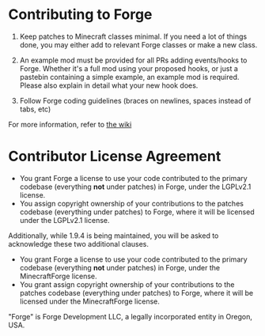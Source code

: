 Contributing to Forge
=====================

1) Keep patches to Minecraft classes minimal. If you need a lot of things done, you may either add to relevant Forge classes or make a new class.

2) An example mod must be provided for all PRs adding events/hooks to Forge. Whether it's a full mod using your proposed hooks, or just a pastebin containing a simple example, an example mod is required. Please also explain in detail what your new hook does.

3) Follow Forge coding guidelines (braces on newlines, spaces instead of tabs, etc)

For more information, refer to [the wiki](https://github.com/MinecraftForge/MinecraftForge/wiki/If-you-want-to-contribute-to-Forge)


Contributor License Agreement
=============================
- You grant Forge a license to use your code contributed to the primary codebase (everything **not** under patches) in Forge, under the LGPLv2.1 license.
- You assign copyright ownership of your contributions to the patches codebase (everything under patches) to Forge, where it will be licensed under the LGPLv2.1 license.

Additionally, while 1.9.4 is being maintained, you will be asked to acknowledge these two additional clauses.
- You grant Forge a license to use your code contributed to the primary codebase (everything **not** under patches) in Forge, under the MinecraftForge license.
- You grant assign copyright ownership of your contributions to the patches codebase (everything under patches) to Forge, where it will be licensed under the MinecraftForge license.

"Forge" is Forge Development LLC, a legally incorporated entity in Oregon, USA.
